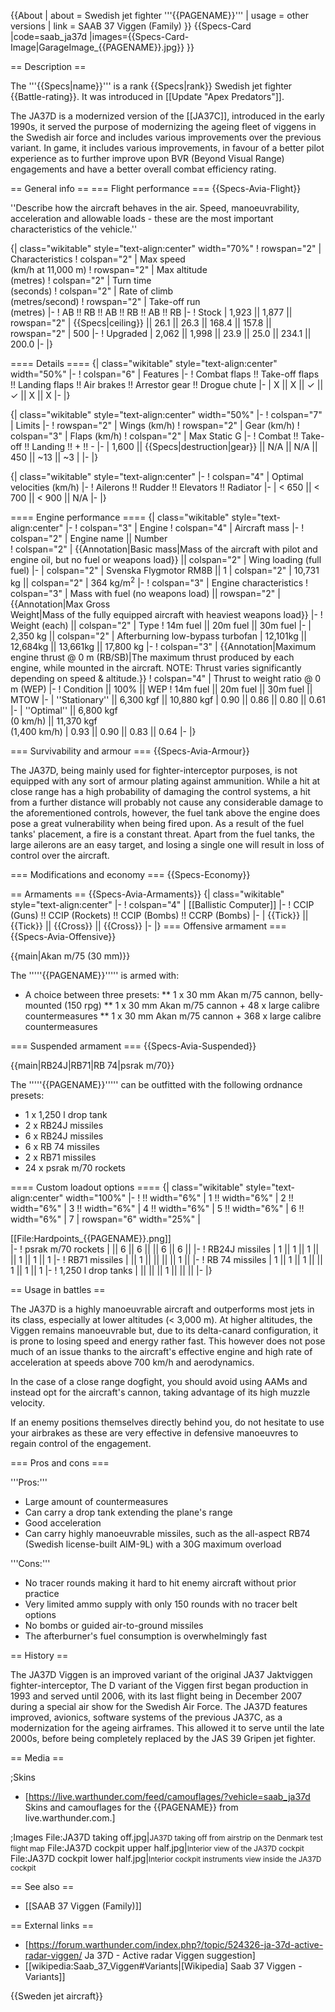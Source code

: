 {{About
| about = Swedish jet fighter '''{{PAGENAME}}'''
| usage = other versions
| link = SAAB 37 Viggen (Family)
}}
{{Specs-Card
|code=saab_ja37d
|images={{Specs-Card-Image|GarageImage_{{PAGENAME}}.jpg}}
}}

== Description ==
<!-- ''In the description, the first part should be about the history of and the creation and combat usage of the aircraft, as well as its key features. In the second part, tell the reader about the aircraft in the game. Insert a screenshot of the vehicle, so that if the novice player does not remember the vehicle by name, he will immediately understand what kind of vehicle the article is talking about.'' -->
The '''{{Specs|name}}''' is a rank {{Specs|rank}} Swedish jet fighter {{Battle-rating}}. It was introduced in [[Update "Apex Predators"]].

The JA37D is a modernized version of the [[JA37C]], introduced in the early 1990s, it served the purpose of modernizing the ageing fleet of viggens in the Swedish air force and includes various improvements over the previous variant. In game, it includes various improvements, in favour of a better pilot experience as to further improve upon BVR (Beyond Visual Range) engagements and have a better overall combat efficiency rating.

== General info ==
=== Flight performance ===
{{Specs-Avia-Flight}}
<!-- ''Describe how the aircraft behaves in the air. Speed, manoeuvrability, acceleration and allowable loads - these are the most important characteristics of the vehicle.'' -->
''Describe how the aircraft behaves in the air. Speed, manoeuvrability, acceleration and allowable loads - these are the most important characteristics of the vehicle.''

{| class="wikitable" style="text-align:center" width="70%"
! rowspan="2" | Characteristics
! colspan="2" | Max speed<br>(km/h at 11,000 m)
! rowspan="2" | Max altitude<br>(metres)
! colspan="2" | Turn time<br>(seconds)
! colspan="2" | Rate of climb<br>(metres/second)
! rowspan="2" | Take-off run<br>(metres)
|-
! AB !! RB !! AB !! RB !! AB !! RB
|-
! Stock
| 1,923 || 1,877 || rowspan="2" | {{Specs|ceiling}} || 26.1 || 26.3 || 168.4 || 157.8 || rowspan="2" | 500
|-
! Upgraded
| 2,062 || 1,998 || 23.9 || 25.0 || 234.1 || 200.0
|-
|}

==== Details ====
{| class="wikitable" style="text-align:center" width="50%"
|-
! colspan="6" | Features
|-
! Combat flaps !! Take-off flaps !! Landing flaps !! Air brakes !! Arrestor gear !! Drogue chute
|-
| X || X || ✓ || ✓ || X || X     <!-- ✓ -->
|-
|}

{| class="wikitable" style="text-align:center" width="50%"
|-
! colspan="7" | Limits
|-
! rowspan="2" | Wings (km/h)
! rowspan="2" | Gear (km/h)
! colspan="3" | Flaps (km/h)
! colspan="2" | Max Static G
|-
! Combat !! Take-off !! Landing !! + !! -
|-
| 1,600 <!--{{Specs|destruction|body}}--> || {{Specs|destruction|gear}} || N/A || N/A || 450 || ~13 || ~3
|
|-
|}

{| class="wikitable" style="text-align:center"
|-
! colspan="4" | Optimal velocities (km/h)
|-
! Ailerons !! Rudder !! Elevators !! Radiator
|-
| < 650 || < 700 || < 900 || N/A
|-
|}

==== Engine performance ====
{| class="wikitable" style="text-align:center"
|-
! colspan="3" | Engine
! colspan="4" | Aircraft mass
|-
! colspan="2" | Engine name || Number	
! colspan="2" | {{Annotation|Basic mass|Mass of the aircraft with pilot and engine oil, but no fuel or weapons load}} || colspan="2" | Wing loading (full fuel)
|-
| colspan="2" | Svenska Flygmotor RM8B || 1
| colspan="2" | 10,731 kg || colspan="2" | 364 kg/m<sup>2</sup>
|-
! colspan="3" | Engine characteristics
! colspan="3" | Mass with fuel (no weapons load) || rowspan="2" | {{Annotation|Max Gross<br>Weight|Mass of the fully equipped aircraft with heaviest weapons load}}
|-
! Weight (each) || colspan="2" | Type
! 14m fuel || 20m fuel || 30m fuel
|-
| 2,350 kg || colspan="2" | Afterburning low-bypass turbofan
| 12,101kg || 12,684kg || 13,661kg || 17,800 kg
|-
! colspan="3" | {{Annotation|Maximum engine thrust @ 0 m (RB/SB)|The maximum thrust produced by each engine, while mounted in the aircraft. NOTE: Thrust varies significantly depending on speed & altitude.}}
! colspan="4" | Thrust to weight ratio @ 0 m (WEP)
|-
! Condition || 100% || WEP
! 14m fuel || 20m fuel || 30m fuel || MTOW
|-
| ''Stationary'' || 6,300 kgf || 10,880 kgf
| 0.90 || 0.86 || 0.80 || 0.61
|-
| ''Optimal'' || 6,800 kgf<br>(0 km/h) || 11,370 kgf<br>(1,400 km/h)
| 0.93 || 0.90 || 0.83 || 0.64
|-
|}

=== Survivability and armour ===
{{Specs-Avia-Armour}}
<!-- ''Examine the survivability of the aircraft. Note how vulnerable the structure is and how secure the pilot is, whether the fuel tanks are armoured, etc. Describe the armour, if there is any, and also mention the vulnerability of other critical aircraft systems.'' -->
The JA37D, being mainly used for fighter-interceptor purposes, is not equipped with any sort of armour plating against ammunition. While a hit at close range has a high probability of damaging the control systems, a hit from a further distance will probably not cause any considerable damage to the aforementioned controls, however, the fuel tank above the engine does pose a great vulnerability when being fired upon. As a result of the fuel tanks' placement, a fire is a constant threat. Apart from the fuel tanks, the large ailerons are an easy target, and losing a single one will result in loss of control over the aircraft.

=== Modifications and economy ===
{{Specs-Economy}}

== Armaments ==
{{Specs-Avia-Armaments}}
{| class="wikitable" style="text-align:center"
|-
! colspan="4" | [[Ballistic Computer]]
|-
! CCIP (Guns) !! CCIP (Rockets) !! CCIP (Bombs) !! CCRP (Bombs)
|-
| {{Tick}} || {{Tick}} || {{Cross}} || {{Cross}}
|-
|}
=== Offensive armament ===
{{Specs-Avia-Offensive}}
<!-- ''Describe the offensive armament of the aircraft, if any. Describe how effective the cannons and machine guns are in a battle, and also what belts or drums are better to use. If there is no offensive weaponry, delete this subsection.'' -->
{{main|Akan m/75 (30 mm)}}

The '''''{{PAGENAME}}''''' is armed with:

* A choice between three presets:
** 1 x 30 mm Akan m/75 cannon, belly-mounted (150 rpg)
** 1 x 30 mm Akan m/75 cannon + 48 x large calibre countermeasures
** 1 x 30 mm Akan m/75 cannon + 368 x large calibre countermeasures

=== Suspended armament ===
{{Specs-Avia-Suspended}}
<!-- ''Describe the aircraft's suspended armament: additional cannons under the wings, bombs, rockets and torpedoes. This section is especially important for bombers and attackers. If there is no suspended weaponry remove this subsection.'' -->
{{main|RB24J|RB71|RB 74|psrak m/70}}

The '''''{{PAGENAME}}''''' can be outfitted with the following ordnance presets:

* 1 x 1,250 l drop tank
* 2 x RB24J missiles
* 6 x RB24J missiles
* 6 x RB 74 missiles
* 2 x RB71 missiles
* 24 x psrak m/70 rockets

==== Custom loadout options ====
{| class="wikitable" style="text-align:center" width="100%"
|-
! !! width="6%" | 1 !! width="6%" | 2 !! width="6%" | 3 !! width="6%" | 4 !! width="6%" | 5 !! width="6%" | 6 !! width="6%" | 7
| rowspan="6" width="25%" | <div class="ttx-image">[[File:Hardpoints_{{PAGENAME}}.png]]</div>
|-
! psrak m/70 rockets
| || 6 || 6 || || 6 || 6 ||
|-
! RB24J missiles
| 1 || 1 || 1 || || 1 || 1 || 1
|-
! RB71 missiles
| || 1 || || || || 1 ||
|-
! RB 74 missiles
| 1 || 1 || 1 || || 1 || 1 || 1
|-
! 1,250 l drop tanks
| || || || 1 || || ||
|-
|}

== Usage in battles ==
<!-- ''Describe the tactics of playing in the aircraft, the features of using aircraft in a team and advice on tactics. Refrain from creating a "guide" - do not impose a single point of view, but instead, give the reader food for thought. Examine the most dangerous enemies and give recommendations on fighting them. If necessary, note the specifics of the game in different modes (AB, RB, SB).'' -->
The JA37D is a highly manoeuvrable aircraft and outperforms most jets in its class, especially at lower altitudes (< 3,000 m). At higher altitudes, the Viggen remains manoeuvrable but, due to its delta-canard configuration, it is prone to losing speed and energy rather fast. This however does not pose much of an issue thanks to the aircraft's effective engine and high rate of acceleration at speeds above 700 km/h and aerodynamics.

In the case of a close range dogfight, you should avoid using AAMs and instead opt for the aircraft's cannon, taking advantage of its high muzzle velocity.

If an enemy positions themselves directly behind you, do not hesitate to use your airbrakes as these are very effective in defensive manoeuvres to regain control of the engagement.

=== Pros and cons ===
<!-- ''Summarise and briefly evaluate the vehicle in terms of its characteristics and combat effectiveness. Mark its pros and cons in the bulleted list. Try not to use more than 6 points for each of the characteristics. Avoid using categorical definitions such as "bad", "good" and the like - use substitutions with softer forms such as "inadequate" and "effective".'' -->

'''Pros:'''

* Large amount of countermeasures
* Can carry a drop tank extending the plane's range
* Good acceleration
* Can carry highly manoeuvrable missiles, such as the all-aspect RB74 (Swedish license-built AIM-9L) with a 30G maximum overload

'''Cons:'''

* No tracer rounds making it hard to hit enemy aircraft without prior practice
* Very limited ammo supply with only 150 rounds with no tracer belt options
* No bombs or guided air-to-ground missiles
* The afterburner's fuel consumption is overwhelmingly fast

== History ==
<!-- ''Describe the history of the creation and combat usage of the aircraft in more detail than in the introduction. If the historical reference turns out to be too long, take it to a separate article, taking a link to the article about the vehicle and adding a block "/History" (example: <nowiki>https://wiki.warthunder.com/(Vehicle-name)/History</nowiki>) and add a link to it here using the <code>main</code> template. Be sure to reference text and sources by using <code><nowiki><ref></ref></nowiki></code>, as well as adding them at the end of the article with <code><nowiki><references /></nowiki></code>. This section may also include the vehicle's dev blog entry (if applicable) and the in-game encyclopedia description (under <code><nowiki>=== In-game description ===</nowiki></code>, also if applicable).'' -->
The JA37D Viggen is an improved variant of the original JA37 Jaktviggen fighter-interceptor, The D variant of the Viggen first began production in 1993 and served until 2006, with its last flight being in December 2007 during a special air show for the Swedish Air Force. The JA37D features improved, avionics, software systems of the previous JA37C, as a modernization for the ageing airframes. This allowed it to serve until the late 2000s, before being completely replaced by the JAS 39 Gripen jet fighter.

== Media ==
<!-- ''Excellent additions to the article would be video guides, screenshots from the game, and photos.'' -->

;Skins
* [https://live.warthunder.com/feed/camouflages/?vehicle=saab_ja37d Skins and camouflages for the {{PAGENAME}} from live.warthunder.com.]

;Images
<gallery mode="packed-hover" heights="200">
File:JA37D taking off.jpg|<small>JA37D taking off from airstrip on the Denmark test flight map</small>
File:JA37D cockpit upper half.jpg|<small>Interior view of the JA37D cockpit</small>
File:JA37D cockpit lower half.jpg|<small>Interior cockpit instruments view inside the JA37D cockpit</small>
</gallery>

== See also ==
<!-- ''Links to the articles on the War Thunder Wiki that you think will be useful for the reader, for example:''
* ''reference to the series of the aircraft;''
* ''links to approximate analogues of other nations and research trees.'' -->

* [[SAAB 37 Viggen (Family)]]

== External links ==
<!-- ''Paste links to sources and external resources, such as:''
* ''topic on the official game forum;''
* ''other literature.'' -->

* [https://forum.warthunder.com/index.php?/topic/524326-ja-37d-active-radar-viggen/ Ja 37D - Active radar Viggen suggestion]
* [[wikipedia:Saab_37_Viggen#Variants|[Wikipedia] Saab 37 Viggen - Variants]]

{{Sweden jet aircraft}}
